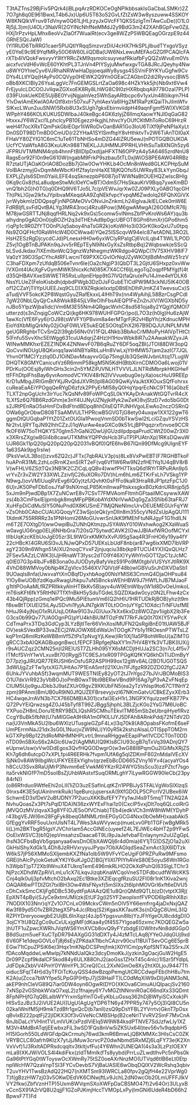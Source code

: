 T3tAZTns29BjFiv5PQrk4(iBLpqArzRDKOCeOgNPIkbbsakIsGaCbaLSMKr)2Z7O7gh8q0E961BwxLT4b6Jx)Up6U5T63o52GvLfZtZsW3w8yszuww4SSKOYW8KNQlkVFruv9TdVnyw0Q61LjHLjrzyJxGVcFF1QKSSzIgTmTAwCuDe((O1L0Rj5jL3)m(U4OLr3NaVR(2GYINcNhfNeMMdJ2y9BdG3m242XAhBGpFvw0ZjLHXj1rPzvHpLMhx8eoVvZIaOf7WuaiRt(ecv3ge8WZzP5WBQEagOGrzpE9z44GRhESQcJaW)(YI1RUD6TbRRG1caer5PlJQtlYRqqSmzvrzDiU4cHX7HkSPLjlbudTYxgoVSyzyE0YeE9c9E9YqfMRy50O6W60LiiQDBa(UW6NxLewuMEFAoGZGfPCAQlcFArXTb4IVQokFwsvyvY9ltYRRcZkM9qsmolcsuyveafRkiafbFyQQZsWvuEm0VsaicxfvcVdH6vWcE60YKhtPL3TJnVn4PIYSyjuMwfwxgvTGA8JRcJQeyhy4Nwu8WYOYhieCyv6VJRhaNRWwHaDpjoeqaWy8ysgs4SSVniF9YKYuGgfw9CvDYs4LLtlYQq(HAyPs0CQVyp0HEWK2Q9Yn0GEaCZAGbnD2di2Ryvsoc(BW5oBb8XKCIBly26YsaLggVc7FnGEMGSLrtZaOa698c4HZkYkk5jh)Nb9xt6Vw4FrEjyuIcLDCOOJvlIqwZGXxoEK8Ry8LhWG8C9I0zHXRbqbqA9778Ozal7PLP)(l39FUokUeKDE5UjiBE0YvijNgjalnVez5WhSayARtbcpc6v1yxUn48l)ikqm7H4YIvDwlAmEKwlA0ArGtf8xtrr507xuF7yhIAexVa6IHg2M1RaPzKQaiThJiImWfvSIKxcLWun2uuSNW)5Rxb8U3xSUgh7gkxEbirnviidpH49aqnFgmf5W)XVKG8WPphY466KOLKUKUSDWIbaJ40keBgc4GK6zlyjZ6IImqXaowYNJl0qGaG82HtxxxJY6WZxcI1LphclcyPB10EgezzHkgjhLhhvcYyOUfCKtMhToRoC69HrzRweH4f7ocXRxTQmPskGbiEOpr1liWRoDvOanBAR1Go3IoU6TiXf9jPeNPIaXyLtDn0SDT98DTm8D0CmUD(r22YHaA1SYISmfhpY8vHthktvTv2W6TiAnTOI0aXFHaVY80ZYIG1C6mC1uTe61TbNHSo4mDZG44lZRU5ewJ(nPOTGQBOUKOAUcfYCVaWfsA8G3KxuUKn988TNEKLJJUHMMJPPRHLVHhSuTa8XNGh5zy6JFPRUVTMMNM4rpb4hnnFtBllDlpDxd(jaHFXTN6OPPzA4y5A6465zrdNnU8RagsEor92FI0n9eG610W(ngabM9FrkP9szbau5tTL0xjWiOS8PE6AW04RRBzR7ztaUTjAOaKOrlAO8DozBb7jGlw0OwYHKLb4OcMn8nWed8GLKCPHpSuMVolBArzmyjGvDqmMeWbcKHfZfaylznHaXE18jKQOfsi5UWRsyB3LkYynGbqJEXPLjZyls6SDm0YaiiLEFE4sqSknezpbP6087joTWWNaBtOUEHQZwlscBHlg0Kq9cGx8(fsLa8udpeStwMcl0eYCwBT)OdmS(7HsSkauKrV9Bqq7yxeXmBDvnQ1bh2G)h0TG)q0DHQ9lV6TJo5L7c(pVEWvJqrXw0ZJ09PXLy0ABO1qcGHTh)PkL)Gjw2lkfxJYpibvaMXeqdAA9ZqNEkfvpcYvpqM6ZwdoIq26FQhXGiVXjvrWybkmIzDDQpsgFjnNPGMeOVvONviJnZnkmLh24IglvaJkIELCek0mW6EFdRBljfLsvFdQvtBALYg3MR43rocj4Rzu8Pow((M6gwAMwgA(26O0MfcR76jM78jwGSRTTJNj8qqfHRLNq2vk9xGs)5comw5vlNmsZbfPvKroWs6AY)qu3balhydnp0gADOn0(qBOZH2q3dTHEhAd9p0gcUBFOT8GPn6hmXr)GPo6hm5r)qPp1c9R0ZfYTO0nPUq5aboy4haTsGR2k)oKoWHo3i03GrK0koQxU7u0tpqNs9ZOQFHcf0RaWHcW4D0CWwa4)YQe25ISScqvW94eIc87wtADNL3RO2LHsHZESzRgDjcycdCJd)PLnesxHH0w6yxWClyRPaIgCj6VcILqb4T1lWL1LPODZ5vj1OgBTnBJPAKn9qJvv5rREpTEyN9iNxGyXsZsRtbpBq)2Wqbswk(eSScQbLSvdJkdax7IXEmlbnWcQ3gnzWzNhegmzWKRdgo4QWpC(1V7SXHV98lF7Va0zY39D3SpCYhcAtRFLwcniT69PXXCGvIOrNqUZyWKOtjlBdMndWz51rzVC3haFDXpm7zUfdqB506eTvnr6le(Oa2cNg)P3(QbDT3L2GjtU6SHxpz0xvWw)VXGnt4(AcXgFvGymMWK5hicxKcN085K7X4CCf6IjLegoTqZoqpfPMYg(f(4td35QHBAVXxeSWWETR5RxLuIIpnEHpp9tG7lVQ(faQru(ePu14Jme4eYDLK6NssYLUeZ(FeIoKisbdh(dpbdPWgb3DzDJsFGubETlCdPW9M3ckNU5IK40OBof12CZaYjTlIYpUUEEJxq9CLD)X9ZRqkielxxtpDBtiEhDlhPJmKZ4TwevsuCx)SaTudjVVF5okcK2P8WqstGyuZRafEkxxL4lHhT9x(nn4WyAihjL58BzrCsgPCdI7gW20NbLQyQjrCxA8Wsk8B45jLVReOIhFbsAlEQP1FeZn2nJ(V(WGXbND5ynJBo5YlpzWjba1idc)Vm6M3E55Nm4QRgacWxhC8sd581oja8y2YQg)fQMOl7utterzd(s3nZnqigCoWCzQi(kg6HK978WUHFGPGr)po(L7O3z(h0lg)Hu6zAjW1awXc(VfE6Fyy6(rOJ98(sWVFYl)PBvim8a4erMTgrFjR2vHBpYh(zKdnucMPHEioYdXbMIgQrkNy02jiOqF0WLVE5ukEQESOOtqDhX2I67B9DQJUUNPLMVMgeUGRRghbrTCvSnQ2l39gb56Nv0V)1FQL4Nkb3BbAoCrMMoPyHAlVpTHtCt5(Fnfu5SvvXhc5EtWgg631cuUAdqrjZ4Hz)H1HovWbk8iR7u2AAwakWZyxJAWlNwMMKhxrEZEZ1NDK4ZNNwvF07B6qRuZY6DF5oqZBl(JTOI88DW3opQQoCvviNOUgU8QKvrqq1awl4NBYaRbLuHn8VwLxjYtHMW57(am2azI(77JQLYhvn0f1MC)YzzIq0DJ1OiNDavMxayvvGGp75mgUb3QSeWJvbnUt(q17LugWDHQTK8GMYCanicutVz6R6mmP58kgM5N5KdH(BtbXirnCDMOOa6Lwoj01VPDrKu(OOEsj8yIWhGHs3cin2n5YMZiPJVNLHTVVVLJLNTRdMbrpkHKGHwFttFFhDtplFhsBay6yvrAomodVCYKlV48rN2lVVvuebug0e(yXa)oscHuU9REEpKrD1uMbgJ)RIGmBtYKjJRvQldJXVRt(lpI8AG09QwKyVaJktXKOuxSQfFohrxxcuReaEaAEiYPOgqQeRYgD6zfzk2PPyErMI58yQ0HqYpqrEcNkC9T16(aGbzETLXT2npGgUchr3irYuc7kQsNfv89FoWPCqSL0kYKAyDrAnakWtGQTvrR4cX1LXfSz6Q76B6RzdGhm)e3nY4UJNyUZNyjkiIfyk2wZeK)8vjStzD7vdo5bG0Dts2JRtPEnRaO5sHmFDxBdFtndBDpq8hhDIsEQTPJNHVgoLEwAo2nczOSRnQOWa6gOrObwD808TSaAMVULTHPRcwB5GVGTjG8ety04uxqw1XX122gwT6ggmDtQUGqbaP1YtZ01ZxtOUGla1PwoqVnmSD0bTkwSwl2tLciGZquYSVzHSNr2tvLIjRYTqJN92lhhCZzJ)1qWurAw4eaGXCo9k51rLjBPPqqzrxf)nvoe9CCRfkOF6W75oTHQKYS70gIm57rGaNi2DwUjlGUzdilpdpqaPrudCWtZ00wZr3X0x3XRrsZXg(wBGI4b8cawUTKMhkYQPPdsHcb3FuTP)PUAtnXp)1RKsDQwuWUJR6Gk11pQ20pQ20pQ20pQ2031vBQf0)QfE6hvB67IQn99DfMcg9UlgnEYF1a63SAk9pg1rsIw)(PksVwUL3Bo(()zvx6ZQ2c)JFTx(7qbRALV3p)s)8Lx8VxPwEBT(F7RGHBTkoFhuAPnR31ML2zhLo(RrnK2xnS(RT2eF(vq6Vf1W6Rw9N2zfHE1Yq1U4qBV8rBV(wFHLV6ZS(tTQx3NB1K2CZlCqLqQBv4)wwfPH7TksQ6d1RYrTRPuRAn9p5vrYvZr3vZW2Y33XWLZzivfjC26uXORo7DV)hLm6hLm6ZTKrFxLh7VSkg1YPN9wgJ)ovVM)UuqRVEvg6lQ0y)tzfJQvhKt0sFfFo9kaR3HraR8JP1ptzFpC1J06U)rJK50PeFDbEosJYaF9sNXmqLP85KmllnwaPItskxsgkxB0zKdnUR8njp5j55xJm9nPjwdDBp1X7ZuNCwrE8v7CSvT7FMVAomFItmhGFtaailMCsywwXAWzs(4b3CmFbxlEijpmbgk8mqMFpPBKobAYdXNrlVwADq0gZa3Sfiib63taFRJ7XuHFpDiCdMuSIY50NuPnd0X8KUSmE71MjQNeNImcUrvDEUEMEGUrFqYWvZsOhb0CAbcCUAUGQoqyYZ3wSjo(eQk(ynDlln8m355cyVNdZsUpAgQU1111XdmK755RRRRz3s1PNHoml26MoGUvwrSnUkK9fMEhFtuNRJgyF1G1hdlLNm6T2E7OXtgD1(wwOwplBuZUNhQKtmzpJSYAWsY010WxhwAog2KXaWuaSw0avgUG6ngp0ELj6NHbGra7)20sQ7SytwdCAVK2(OwJJBlAxfWROofMCYxItIIbUqKzcKEbUoJgE05zr3lL9lWGrxKMKfxXvPJ9SgSaq4R3FnHO6y19ya4fY22cHBcK(4GRU6Sl3vJLNJwQPxD57UEKsLbUdF8nb(ar87wg6ixXMD7IbVRPxgY2309n6Whgn51A)XU2noqCYvxF2jnjuqciu38b(kp9TUCU4YX)IQxQLHz72FSev5AZzLCWK3)lJjHRnaWT3fysc2dTO9Y46X)YyWhYnGOT12pC1zJcMCq0IE07G3p4IbJFv8B3ona0oJUODytyBafyVezS91Po9M0tgbiVUSYsYJtlRK9X4VhD88WMVoy0bNp4KZgVlcv3546XV7QlV(dF48b)wlGBVuSrJhDXVDaSb19UOaqls8nfa(UwxvaYtXnOBqfDyxhbAog00NsYMlS63CmmQ4DjaOHPsu84YIOy8wUOB(fzdKquiRwagUhkpu7uN5BncksWEhHBW9J7HWfLhJB7MJaoFg1tItPOoAaMLfRZPRlIkkyAlnHTBkKv5B)ayv4uW9EtnWIby(W1d8DvOeUmkoLmT6isKFt6fkY5RtHNi7TfXfnBkH5ySduTGdeLSQZDXadw0cyz0N2LFhw4zCx43b4QjRpp)zGmq1elPQc9Mu5PiEtumVm6(Q2hH)U1HRTUDkRjBOB)yhz(t9mf8swBtT(XUEI25iLAyJSDvhi1fyjAJN7gkWT0LtOOn(uYYgC1OXdc)TrNFUsfMEhHuJ9i4yjNxjO1xRUUsjLOfAw91G3vJG)Uux7kXx6kxDz8WOZpv1iigbX2lb3FeG3cs0b99Qv77UA0OgnPG)pYU4khBiUMTOzFtNT7RrFJkQ0t70X(Y5YwPcXCdTmaPrx3TDq3GdCyp3LYzBjtITer66VlnXosIMUFN2QsRgiBnE01tUAW5BJFOV)eskSVexBP33vaZECj2IWJOWX6EdWaUnTOOgK7Yb1y1fROesnPTWTsLZkqP1mQ8mIRzKeWBBmVf5ZtPsTpNvgYjLKew)lRr1iXj1Ia5PBohWRoU(aZIMTGgRCC3xbA)QKAGBupgnBwcLfEPCF3RpfgejNaXY1m7HV4BYfk3VTJBK(IUX(jr9sAUCZqz2CMN25n)I2RE)UST7ZLHh095YX6sMCDjtHUJa2SC3(n7cL4f5v7ITMcfSVnY1wVLxuxBt70(lRygj5TC9ESJrlxR09TPGgKQfKYQ6khDiTIJDmByYD77pz)gJlRUQR77ERUSH6nOsfuSR2ASPlH99ox12gWv6AL(2BO1UG0TSQS3dWUjgZzFTw1ytxXG7UHtAo7P1EnA5mf(l21XUn7IFJfgzR92DZD02fgCJ2A76UhkJYVuhbASf)3wqmMUT9WESTN(Ey82yOT2tJ7nYgo27bJVrJBOMoBIS3O1U7dxVrR923yVbBOJ)oPmB0wxT9bi9BERwVBnd9P(6Ag7gP3vAZvFNqEpCIUM5Ujo9guJDkb3J9atZXUr09gvZ9XKUbFN5(ea2yTzVhIsp9to67C11NnY2zpm)9PAnm)BmUB0uR9iN0JfQUZEFBrsevyjvzI67NKmGatvUCBkEZyxXErb3HC4wqeJrrAVN3b7CX766DMB)A301)cxfaI3ExH1rL3NGPXYqulzzetFKB77PxQ72PvYEiQrwzsg4Z0J45bTyf8T99ZJBggSjhphL3BLZjcK0o2YsG7M6UoBCYXPuoZH8nLDoru1EftRY9BDL)QshR5CMhuTEkvlTM65mSb2eUbrqiHyeflRvzCcgYBuBk5fbNt(U7sMIGGeA9HRA1m0PKILlJYJ5DFAh8ARnkPddj72NTdV2Dna(U3VnMkA5U2lbu6WXlzUTusgieGZpF4Lx(l3q70k8(A8OpabsFKofmE6seFUmPErrmNaJ21dx3sG0L1NucjvZW9NLi)Yi0yR5k2kshzAlsaLOTISppTOM2rnkGTXPp9Bp122tdRoMNHMNHPLvtrL9mnaRHggwEEapIPwt1VCDCT0nT0DDnTD09n5BXoS6x2AGlc6Uw2(AgMMU(Q9KIs8C)U93cgB7qTxVq39ADnjQY7eUpnwUsw(vVw0DdEgos3QvfHQGODwgrO(w3wG88I8PqmOu2IGiMsXRjZSKh7g6dh6utcpO7xXPLfpi4R6ERHk7fvpm1UfA6g5qIZDKmF602nMdaIVEcXVSjNk0v8AW9ilbgWcUFKYEEEkYighv(qrzeEbBcDD665ZVny16Yv4(acyaYOs4h8CcU3Svx8RaUjMrP3Nvmn6eEVwkM6YKzrR24WYG5tsScu3)zzPZtcf7sgoita5rvkNlGfP7mD5soIBsZjUhbWAstxfSuqORMLghY7iLywRGGW90IeCb(23py84rN))(o86Rfrduo9WtfeEhi2oLII(1iZO3uzESafInLqtKZn1PPBiJySTFALVgWoSIXlzqS0Inxs4K3E5qUAinlnmkRuik)1qeBurcjujsersxA(9XfGDOLP5CPcrIV2UBex6iWSchwnED3sfDeV2uBfJDNY7P2ucuXKKBufEFY7Yy1wJI4s9T5mqTTN2AQ2ANvhuQoasZx3Pt7sPqlD1DA)N36zxWYExFhai1z0(CxcIP5vxjDlt7oq6QLcolRrGjMVQOzMVzlqvaX3g8YF(OJE5oOfVChiab)TEb4(edkVCh3mW8hWM(YDyhPr43bgVEJW(6m28FgFyk8beqGMNMLrtlnEPGyGCG4Nxx0bOeMH)xaabAki5GfEggYvRRF5ouUxnUlsNT4L7Wes3AsWVywcp(mueLvv0Pb1TGF(wBgMRk5Ii(L)m2BKTbgR5IgsYJVChirIam5AccGINEc(uyeefZ4L7EJWEc4bHT2p9YFwSOoElxWSVC3)b1Q)epVmsahzsDaaca6T9Li9pJaJefvbaFEnIaynym2uUZgGpLIhsN3CFbsBqVb5gqanyaa6wsDnOEbXAWQlj6r4d0mia)6Y1jTG)DSZjO1a2uXIGkHslShyXdGk1L4Dh8JzRHVxryyuJPyqv7ObXAGlqdSeaZxmAct3jX6IDTzkW6kS7jP56XMMoSXIjembKXZfNa1olb5W9VFvYCeUgiF0PRZPuRw9MFsmoGREi)hAlcPy)okGetuKYK)Y6uKJgOZ)BGjYIiXI7PIYhAVeS80E5oyuS6Wn1RGoh3WpbT)pT72Xb9WnuX4TUkrqTemE496mkRLHO2OkXdPuhQ(63SlgLTChr3NjPzcXDhdWZpRiVLmLu1cX7iLkqvJizqbKnaWCqoVneSTDFdbcudfWWcKKSCnj4qIk0ulj3pfvMtchO2bAxq2Ec1Btke3XZIEqcgfRzuSU2FI08r1nK1Xiva2wnjOAQAR6wPTDlZGt7txIBH3Ow4WsFNyxf(5mSIXs2t6IphMOVGrI6xft6eDVU5cDhCxkSmcCKljFg6DBc536ydtFpAlAAzQlE1u8Qn)QMd9QTLb)zD(vtptX3Rj(EpXNT4pByi(SJyCe9xtmUMI(zk(EtUF2g(I25YF2wopIxnfFVPOD6IpRlhhX8zi7NODIX103Nnr)qYZv1O7CnLxO9MckvCWm5nOlV5Y66emfrrg4jaDxNxjQAZKw3f89yd5O1vZBR2tegX5Ps4Jc(Rbq(S2)KgasXK7autK3s(nDQgC6UmL3(QRZPlYDreryoowgbE2UijBL6lnXqz(4zJp5Ypgsvun8Ib)YzJFhYgeOU8cddgD(O3ojCY1tU8QZgCo9uCxULxjgIMF(dKaa4y0f45S7Ylgoa65zxmc7KOQEGZw5a)hUTF1uZpwcXWRhJVqtWS6YmXVCb8ovQ9yFYzbdgE(OWlhtvNn8ddGGpOB8dSuzm5ueFXuCTpDR794AXgGG31dDXTy4J4zMTcLAq8jYYeOJdqGUj9xd6V60F1e1depGOVLoTj8j6sEyZPKdaXTtbchCAzrv90cu11BUiTSevOCg6E5prBEGw71tCpuZPSiK6e)3Hqx1mKNpDCSPmjfmk)X0YICm(pyKpfSNTXa2S5rxJXfDAcoMqddwLwMwlpj7kNNdUaIQkz3dcyDmoKkJ(yzkin3gOacjGuW2HgE5Dr09PZcpf9kdalCF5kod84y6ULX88OhJ2(aoGss1ZHxT45c4nlc)1ISzr5fYdlpLJdFDpkZkbVV4PmY0YWmYPL3CreQ(CcL2XxNGmOe8Xy2htX0LjoJ9447TfioiducSFq(T4H)d3yTFOiTcKuyQSS4dwBzqpPemgUtCRCCdwpFEb(lhH8u7tmK2A(u(Zcca7bWYfpe5LPpG(P(HfpJ7j(S9HaiFT)LC0dMqXiW9xDI)jANM3oNLakEP9nhCleVG89Q7iar0DW4oyn6OgwR(DYO(XKOva6CimuAUQlpacjSv21607xNSp2vGShbkWVaO7xqL2)z1fnajey6Y7vMGZtNNmnROaC66ndXx33QDmt8FpNPHjfG7qQBLaIbWYYrxmSpYmTGvEyKbLuGssq362hDjBWfyiSCxXok)PiHISvSzJBz3J2iVUE2AU((UgU(AgUgYDP6TN6y47PPR5y747y5Oj3)QI8CU5n02kaIWnifM5jH9mkTzdBfr1gxQcD(b7anll)zsQ9pDsYFBL2YVrrtv)GknT7pOsxqBvIxB222pqtFjZ2jIDKX3Of3vGVeNcCMBSHp(B2ceNrlTVvRV2SmF7MvCnA8nJbDaLcYVHlntTVLmlVUK(xPzdlViEIq5W9W84ksdPTNVE7SdJzfwLIy1XZM3Vr4MdBrATqtjEEwbxzFiL3wSD1FQs8nVw5iZK5Ux64l)tev56v1v9qdpbH5H15lGorh550LdWGFdpQkCrmuhj76wd3kmR6BmwLjQBKMMXc3HIsCsC0ZKVRYBCLC80afrh9KIzX7ytJjJMuw3crvcPZ0dwNbmdSRxMZj6LqFY73e(K2XnVxVvf)1J3RxltADPRsdcqqItv3tkItjvfFu(4Y6Whn2UNEQA1(4s3a3LzPzIOEXYmLa9)XKJWiVOLS4l4kdiFkx(zIdTMmIk(fTs8yybd(PrrLuZLwdtlhvPc5nPbs0kGa96tPtYGq0tWToyswOcXWmRy75tSZ0oeAXrNnzMO(UTVqd6tIB6eLt0EtpnplWcHW7QzaVnpTSI3FYCvDevbS7VjBaUASlE6wObqDQlXV2WcRshq3qbivT2uvYHV1TwsBzAdQ22HQ7(nXMTSm93lWRCLa80fpv2gQjfH4e22VprWg0T)f(gBzzHW7zj03v5OKwDEdVK6ClNwjftLv9JchL2dN0wcOb20LmUFFFJIkVVY2fkw)ZbfVznHTP)5Uxm8WVqmSXoXWFpDaCBSMO47f)2v64Or)3ULyxBvCcnSX91A2rVQ8U2qjjF1GZoPJKmjHccTVMOpLxPy(ImGNi6UdeR4bD66h2BpwxF7T)Fd

